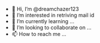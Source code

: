 - 👋 Hi, I’m @dreamchazer123
- 👀 I’m interested in retriving mail id
- 🌱 I’m currently learning ...
- 💞️ I’m looking to collaborate on ...
- 📫 How to reach me ...

<!---
dreamchazer123/dreamchazer123 is a ✨ special ✨ repository because its `README.md` (this file) appears on your GitHub profile.
You can click the Preview link to take a look at your changes.
--->
